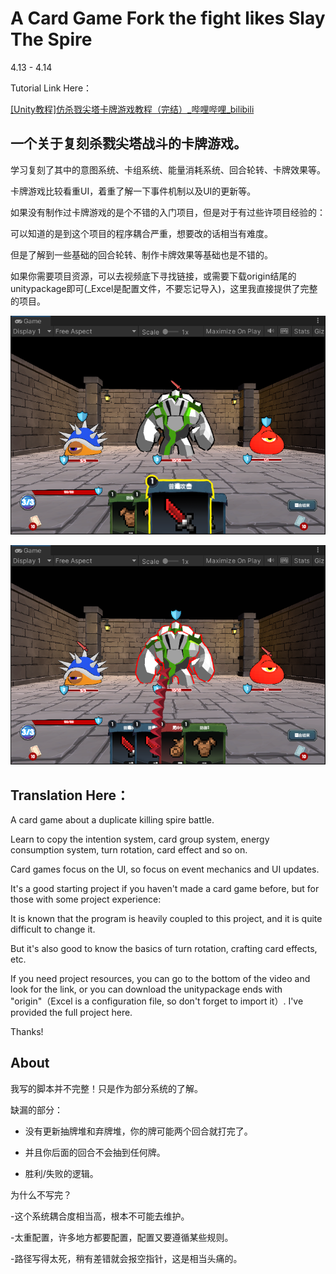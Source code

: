 # A Card Game Fork the fight likes Slay The Spire

4.13 - 4.14

Tutorial Link Here：

[[Unity教程]仿杀戮尖塔卡牌游戏教程（完结）_哔哩哔哩_bilibili](https://www.bilibili.com/video/BV1eF41177hu/?spm_id_from=333.1007.top_right_bar_window_custom_collection.content.click&vd_source=56e8fdea1840126840d1260a558908b9)

## 一个关于复刻杀戮尖塔战斗的卡牌游戏。

学习复刻了其中的意图系统、卡组系统、能量消耗系统、回合轮转、卡牌效果等。

卡牌游戏比较看重UI，着重了解一下事件机制以及UI的更新等。

如果没有制作过卡牌游戏的是个不错的入门项目，但是对于有过些许项目经验的：

可以知道的是到这个项目的程序耦合严重，想要改的话相当有难度。

但是了解到一些基础的回合轮转、制作卡牌效果等基础也是不错的。

如果你需要项目资源，可以去视频底下寻找链接，或需要下载origin结尾的unitypackage即可(_Excel是配置文件，不要忘记导入)，这里我直接提供了完整的项目。

![](./cardgameAttack.png)

![](./cardGame.png)

## Translation Here：

A card game about a duplicate killing spire battle.

Learn to copy the intention system, card group system, energy consumption system, turn rotation, card effect and so on.

Card games focus on the UI, so focus on event mechanics and UI updates.

It's a good starting project if you haven't made a card game before, but for those with some project experience:

It is known that the program is heavily coupled to this project, and it is quite difficult to change it.

But it's also good to know the basics of turn rotation, crafting card effects, etc.

If you need project resources, you can go to the bottom of the video and look for the link, or you can download the unitypackage ends with "origin"（Excel is a configuration file, so don't forget to import it）. I've provided the full project here.

Thanks!



## About

我写的脚本并不完整！只是作为部分系统的了解。

缺漏的部分：

- 没有更新抽牌堆和弃牌堆，你的牌可能两个回合就打完了。

- 并且你后面的回合不会抽到任何牌。

- 胜利/失败的逻辑。

为什么不写完？

-这个系统耦合度相当高，根本不可能去维护。

-太重配置，许多地方都要配置，配置又要遵循某些规则。

-路径写得太死，稍有差错就会报空指针，这是相当头痛的。
